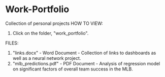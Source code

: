 # Work-Portfolio
Collection of personal projects
HOW TO VIEW: 
  1. Click on the folder, "work_portfolio".

FILES:
  1. "links.docx" - Word Document - Collection of links to dashboards as well as a neural network project.
  2. "mlb_predictions.pdf" - PDF Document - Analysis of regression model on significant factors of overall team success in the MLB.
